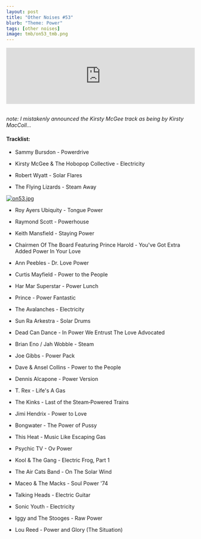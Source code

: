 ```yaml
---
layout: post
title: "Other Noises #53"
blurb: "Theme: Power"
tags: [other noises]
image: tmb/on53_tmb.png
---
```


<iframe scrolling="no" id="hearthis_at_track_3931607" width="100%" height="150" src="https://hearthis.at/embed/3931607/transparent_black/?hcolor=&color=&style=2&block_size=2&block_space=1&background=1&waveform=0&cover=0&autoplay=0&css=" frameborder="0" allowtransparency allow="autoplay"><p>Listen to <a href="https://hearthis.at/zerocc/other-noises-53-241019-power/" target="_blank">Other Noises #53 (24/10/19) - POWER</a> <span>by</span><a href="https://hearthis.at/zerocc/" target="_blank" >Zero</a> <span>on</span> <a href="https://hearthis.at/" target="_blank">hearthis.at</a></p></iframe>
&nbsp;

_note: I mistakenly announced the Kirsty McGee track as being by Kirsty MacColl..._

#### Tracklist:

- Sammy Bursdon - Powerdrive

- Kirsty McGee & The Hobopop Collective - Electricity
- Robert Wyatt - Solar Flares
- The Flying Lizards - Steam Away

[![on53.jpg](https://i.postimg.cc/jd00gY0C/on53.jpg)](https://postimg.cc/jCXF29jr)

- Roy Ayers Ubiquity - Tongue Power
- Raymond Scott - Powerhouse
- Keith Mansfield - Staying Power

- Chairmen Of The Board Featuring Prince Harold - You've Got Extra Added Power In Your Love
- Ann Peebles - Dr. Love Power
- Curtis Mayfield - Power to the People

- Har Mar Superstar - Power Lunch
- Prince - Power Fantastic
- The Avalanches - Electricity

- Sun Ra Arkestra - Solar Drums
- Dead Can Dance - In Power We Entrust The Love Advocated
- Brian Eno / Jah Wobble - Steam

- Joe Gibbs - Power Pack
- Dave & Ansel Collins - Power to the People
- Dennis Alcapone - Power Version

- T. Rex - Life's A Gas
- The Kinks - Last of the Steam‐Powered Trains
- Jimi Hendrix - Power to Love

- Bongwater - The Power of Pussy
- This Heat - Music Like Escaping Gas
- Psychic TV - Ov Power

- Kool & The Gang - Electric Frog, Part 1
- The Air Cats Band - On The Solar Wind
- Maceo & The Macks - Soul Power '74

- Talking Heads - Electric Guitar
- Sonic Youth - Electricity
- Iggy and The Stooges - Raw Power

- Lou Reed - Power and Glory (The Situation)
